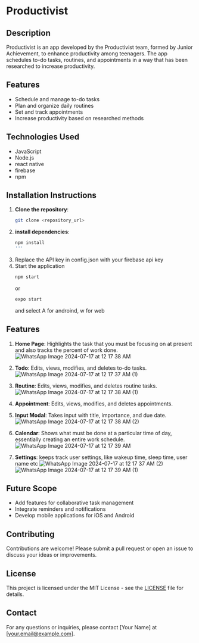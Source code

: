 # Productivist

## Description

Productivist is an app developed by the Productivist team, formed by Junior Achievement, to enhance productivity among teenagers. The app schedules to-do tasks, routines, and appointments in a way that has been researched to increase productivity.

## Features

- Schedule and manage to-do tasks
- Plan and organize daily routines
- Set and track appointments
- Increase productivity based on researched methods

## Technologies Used

- JavaScript
- Node.js
- react native
- firebase
- npm

## Installation Instructions

1. **Clone the repository**:
   ```bash
   git clone <repository_url>
   ```
2. **install dependencies**:
    ```bash
    npm install
    '''
3. Replace the API key in config.json with your firebase api key
4. Start the application
   ```bash
   npm start
   ```
   or
   ```bash
   expo start
   ```
   and select A for androind, w for web

## Features

1. **Home Page**: Highlights the task that you must be focusing on at present and also tracks the percent of work done.
   ![WhatsApp Image 2024-07-17 at 12 17 38 AM](https://github.com/user-attachments/assets/1a6558a6-d3c1-4893-ad46-160a61534493)

2. **Todo**: Edits, views, modifies, and deletes to-do tasks.
   ![WhatsApp Image 2024-07-17 at 12 17 37 AM (1)](https://github.com/user-attachments/assets/e2428afb-2b3d-4515-b83b-e69b6de2d035)

3. **Routine**: Edits, views, modifies, and deletes routine tasks.
   ![WhatsApp Image 2024-07-17 at 12 17 38 AM (1)](https://github.com/user-attachments/assets/0d08e072-6c35-4a72-b884-14394cb456d8)
   
4. **Appointment**: Edits, views, modifies, and deletes appointments.
   
5. **Input Modal**: Takes input with title, importance, and due date.
    ![WhatsApp Image 2024-07-17 at 12 17 38 AM (2)](https://github.com/user-attachments/assets/1729e501-e57b-4579-9436-1ed90ee8c3a1)

6. **Calendar**: Shows what must be done at a particular time of day, essentially creating an entire work schedule.
  ![WhatsApp Image 2024-07-17 at 12 17 39 AM](https://github.com/user-attachments/assets/e9c8f105-6ab9-4dbf-9773-bbf0bc86ccd2)

   
8. **Settings**: keeps track user settings, like wakeup time, sleep time, user name etc
   ![WhatsApp Image 2024-07-17 at 12 17 37 AM (2)](https://github.com/user-attachments/assets/6ed7bacb-ea3f-46e4-9fda-7724b61a04b2)
   ![WhatsApp Image 2024-07-17 at 12 17 39 AM (1)](https://github.com/user-attachments/assets/5ea9a478-686f-4fab-9f77-e0d8a7fa3bf0)




## Future Scope

- Add features for collaborative task management
- Integrate reminders and notifications
- Develop mobile applications for iOS and Android

## Contributing

Contributions are welcome! Please submit a pull request or open an issue to discuss your ideas or improvements.

## License

This project is licensed under the MIT License - see the [LICENSE](LICENSE) file for details.

## Contact

For any questions or inquiries, please contact [Your Name] at [your.email@example.com].

